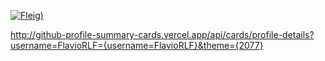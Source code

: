 [![Fleig](https://github-readme-stats.vercel.app/api?username=FlavioRLF&theme=great-gatsby))](https://github.com/FlavioRLF/github-readme-stats)

http://github-profile-summary-cards.vercel.app/api/cards/profile-details?username=FlavioRLF={username=FlavioRLF}&theme={2077}
<!--
**FlavioRLF/FlavioRLF** is a ✨ _special_ ✨ repository because its `README.md` (this file) appears on your GitHub profile.

Here are some ideas to get you started:

- 🔭 I’m currently working on ...
- 🌱 I’m currently learning ...
- 👯 I’m looking to collaborate on ...
- 🤔 I’m looking for help with ...
- 💬 Ask me about ...
- 📫 How to reach me: ...
- 😄 Pronouns: ...
- ⚡ Fun fact: ...
-->

